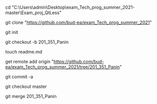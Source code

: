 cd "C:\Users\admin\Desktop\exam_Tech_prog_summer_2021-master\Exam_proj_QtLess"

git clone "https://github.com/bud-ea/exam_Tech_prog_summer_2021"

git init 
 
git checkout -b 201_351_Panin

touch readme.md

get remote add origin "https://github.com/bud-ea/exam_Tech_prog_summer_2021/tree/201_351_Panin"

git commit -a

git checkout master

git merge 201_351_Panin